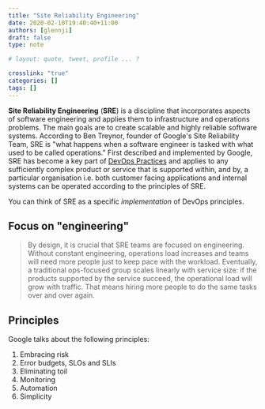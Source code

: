 ```yaml
---
title: "Site Reliability Engineering"
date: 2020-02-10T19:40:40+11:00
authors: [glennji]
draft: false
type: note

# layout: quote, tweet, profile ... ?

crosslink: "true"
categories: []
tags: []
---
```


**Site Reliability Engineering** (**SRE**) is a discipline that incorporates aspects of software engineering and applies them to infrastructure and operations problems. The main goals are to create scalable and highly reliable software systems. According to Ben Treynor, founder of Google's Site Reliability Team, SRE is "what happens when a software engineer is tasked with what used to be called operations." First described and implemented by Google, SRE has become a key part of [DevOps Practices](https://42.industrieit.com/display/ODP/DevOps+Practices) and applies to any sufficiently complex product or service that is supported within, and by, a particular organisation i.e. both customer facing applications and internal systems can be operated according to the principles of SRE.

You can think of SRE as a specific *implementation* of DevOps principles.

## Focus on "engineering"

> By design, it is crucial that SRE teams are focused on engineering. Without constant engineering, operations load increases and teams will need more people just to keep pace with the workload. Eventually, a traditional ops-focused group scales linearly with service size: if the products supported by the service succeed, the operational load will grow with traffic. That means hiring more people to do the same tasks over and over again.

## Principles

Google talks about the following principles:

1. Embracing risk
2. Error budgets, SLOs and SLIs
3. Eliminating toil
4. Monitoring
5. Automation
6. Simplicity
